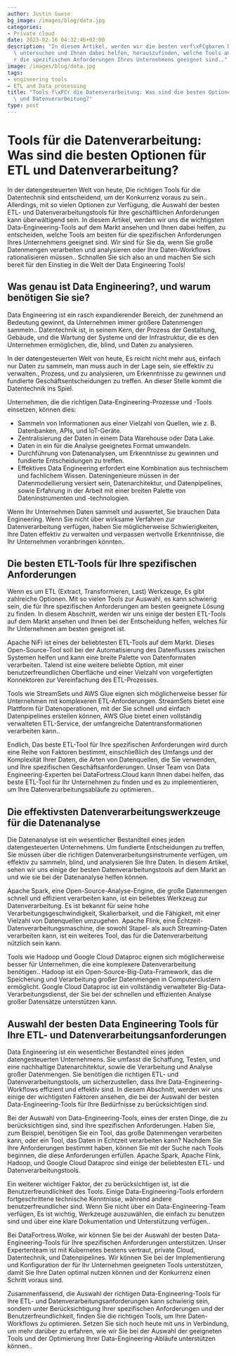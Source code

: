 ```yaml
---
author: Justin Guese
bg_image: /images/blog/data.jpg
categories:
- Private cloud
date: 2023-02-16 04:32:46+02:00
description: "In diesem Artikel, werden wir die besten verf\xFCgbaren Data-Engineering-Tools\
  \ untersuchen und Ihnen dabei helfen, herauszufinden, welche Tools am besten f\xFC\
  r die spezifischen Anforderungen Ihres Unternehmens geeignet sind.."
image: /images/blog/data.jpg
tags:
- engineering tools
- ETL and Data processing
title: "Tools f\xFCr die Datenverarbeitung: Was sind die besten Optionen f\xFCr ETL\
  \ und Datenverarbeitung?"
type: post
---
```



# Tools für die Datenverarbeitung: Was sind die besten Optionen für ETL und Datenverarbeitung?

In der datengesteuerten Welt von heute, Die richtigen Tools für die Datentechnik sind entscheidend, um der Konkurrenz voraus zu sein.. Allerdings, mit so vielen Optionen zur Verfügung, die Auswahl der besten ETL- und Datenverarbeitungstools für Ihre geschäftlichen Anforderungen kann überwältigend sein. In diesem Artikel, werden wir uns die wichtigsten Data-Engineering-Tools auf dem Markt ansehen und Ihnen dabei helfen, zu entscheiden, welche Tools am besten für die spezifischen Anforderungen Ihres Unternehmens geeignet sind. Wir sind für Sie da, wenn Sie große Datenmengen verarbeiten und analysieren oder Ihre Daten-Workflows rationalisieren müssen.. Schnallen Sie sich also an und machen Sie sich bereit für den Einstieg in die Welt der Data Engineering Tools!

## Was genau ist Data Engineering?, und warum benötigen Sie sie?

Data Engineering ist ein rasch expandierender Bereich, der zunehmend an Bedeutung gewinnt, da Unternehmen immer größere Datenmengen sammeln.. Datentechnik ist, in seinem Kern, der Prozess der Gestaltung, Gebäude, und die Wartung der Systeme und der Infrastruktur, die es den Unternehmen ermöglichen, die, blind, und Daten zu analysieren.

In der datengesteuerten Welt von heute, Es reicht nicht mehr aus, einfach nur Daten zu sammeln, man muss auch in der Lage sein, sie effektiv zu verwalten., Prozess, und zu analysieren, um Erkenntnisse zu gewinnen und fundierte Geschäftsentscheidungen zu treffen. An dieser Stelle kommt die Datentechnik ins Spiel.

Unternehmen, die die richtigen Data-Engineering-Prozesse und -Tools einsetzen, können dies:

- Sammeln von Informationen aus einer Vielzahl von Quellen, wie z. B. Datenbanken, APIs, und IoT-Geräte.
- Zentralisierung der Daten in einem Data Warehouse oder Data Lake.
- Daten in ein für die Analyse geeignetes Format umwandeln.
- Durchführung von Datenanalysen, um Erkenntnisse zu gewinnen und fundierte Entscheidungen zu treffen.
- Effektives Data Engineering erfordert eine Kombination aus technischem und fachlichem Wissen. Dateningenieure müssen in der Datenmodellierung versiert sein, Datenarchitektur, und Datenpipelines, sowie Erfahrung in der Arbeit mit einer breiten Palette von Dateninstrumenten und -technologien.

Wenn Ihr Unternehmen Daten sammelt und auswertet, Sie brauchen Data Engineering. Wenn Sie nicht über wirksame Verfahren zur Datenverarbeitung verfügen, haben Sie möglicherweise Schwierigkeiten, Ihre Daten effektiv zu verwalten und verpassen wertvolle Erkenntnisse, die Ihr Unternehmen voranbringen könnten..

## Die besten ETL-Tools für Ihre spezifischen Anforderungen

Wenn es um ETL (Extract, Transformieren, Last) Werkzeuge, Es gibt zahlreiche Optionen. Mit so vielen Tools zur Auswahl, es kann schwierig sein, die für Ihre spezifischen Anforderungen am besten geeignete Lösung zu finden. In diesem Abschnitt, werden wir uns einige der besten ETL-Tools auf dem Markt ansehen und Ihnen bei der Entscheidung helfen, welches für Ihr Unternehmen am besten geeignet ist.

Apache NiFi ist eines der beliebtesten ETL-Tools auf dem Markt. Dieses Open-Source-Tool soll bei der Automatisierung des Datenflusses zwischen Systemen helfen und kann eine breite Palette von Datenformaten verarbeiten. Talend ist eine weitere beliebte Option, mit einer benutzerfreundlichen Oberfläche und einer Vielzahl von vorgefertigten Konnektoren zur Vereinfachung des ETL-Prozesses.

Tools wie StreamSets und AWS Glue eignen sich möglicherweise besser für Unternehmen mit komplexeren ETL-Anforderungen. StreamSets bietet eine Plattform für Datenoperationen, mit der Sie schnell und einfach Datenpipelines erstellen können, AWS Glue bietet einen vollständig verwalteten ETL-Service, der umfangreiche Datentransformationen verarbeiten kann..

Endlich, Das beste ETL-Tool für Ihre spezifischen Anforderungen wird durch eine Reihe von Faktoren bestimmt, einschließlich des Umfangs und der Komplexität Ihrer Daten, die Arten von Datenquellen, die Sie verwenden, und Ihre spezifischen Geschäftsanforderungen. Unser Team von Data Engineering-Experten bei DataFortress.Cloud kann Ihnen dabei helfen, das beste ETL-Tool für Ihr Unternehmen zu finden und es zu implementieren, um Ihre Datenverarbeitungsabläufe zu optimieren..

## Die effektivsten Datenverarbeitungswerkzeuge für die Datenanalyse

Die Datenanalyse ist ein wesentlicher Bestandteil eines jeden datengesteuerten Unternehmens. Um fundierte Entscheidungen zu treffen, Sie müssen über die richtigen Datenverarbeitungsinstrumente verfügen, um effektiv zu sammeln, blind, und analysieren Sie Ihre Daten. In diesem Artikel, sehen wir uns einige der besten Datenverarbeitungstools auf dem Markt an und wie sie bei der Datenanalyse helfen können.

Apache Spark, eine Open-Source-Analyse-Engine, die große Datenmengen schnell und effizient verarbeiten kann, ist ein beliebtes Werkzeug zur Datenverarbeitung. Es ist bekannt für seine hohe Verarbeitungsgeschwindigkeit, Skalierbarkeit, und die Fähigkeit, mit einer Vielzahl von Datenquellen umzugehen. Apache Flink, eine Echtzeit-Datenverarbeitungsmaschine, die sowohl Stapel- als auch Streaming-Daten verarbeiten kann, ist ein weiteres Tool, das für die Datenverarbeitung nützlich sein kann.

Tools wie Hadoop und Google Cloud Dataproc eignen sich möglicherweise besser für Unternehmen, die eine komplexere Datenverarbeitung benötigen.. Hadoop ist ein Open-Source-Big-Data-Framework, das die Speicherung und Verarbeitung großer Datenmengen in Computerclustern ermöglicht. Google Cloud Dataproc ist ein vollständig verwalteter Big-Data-Verarbeitungsdienst, der Sie bei der schnellen und effizienten Analyse großer Datensätze unterstützen kann.

## Auswahl der besten Data Engineering Tools für Ihre ETL- und Datenverarbeitungsanforderungen

Data Engineering ist ein wesentlicher Bestandteil eines jeden datengesteuerten Unternehmens. Sie umfasst die Schaffung, Testen, und eine nachhaltige Datenarchitektur, sowie die Verarbeitung und Analyse großer Datenmengen. Sie benötigen die richtigen ETL- und Datenverarbeitungstools, um sicherzustellen, dass Ihre Data-Engineering-Workflows effizient und effektiv sind. In diesem Abschnitt, werden wir uns einige der wichtigsten Faktoren ansehen, die bei der Auswahl der besten Data-Engineering-Tools für Ihre Bedürfnisse zu berücksichtigen sind.

Bei der Auswahl von Data-Engineering-Tools, eines der ersten Dinge, die zu berücksichtigen sind, sind Ihre spezifischen Anforderungen. Haben Sie, zum Beispiel, benötigen Sie ein Tool, das große Datenmengen verarbeiten kann, oder ein Tool, das Daten in Echtzeit verarbeiten kann? Nachdem Sie Ihre Anforderungen bestimmt haben, können Sie mit der Suche nach Tools beginnen, die diese Anforderungen erfüllen. Apache Spark, Apache Flink, Hadoop, und Google Cloud Dataproc sind einige der beliebtesten ETL- und Datenverarbeitungstools.

Ein weiterer wichtiger Faktor, der zu berücksichtigen ist, ist die Benutzerfreundlichkeit des Tools. Einige Data-Engineering-Tools erfordern fortgeschrittene technische Kenntnisse, während andere benutzerfreundlicher sind. Wenn Sie nicht über ein Data-Engineering-Team verfügen, Es ist wichtig, Werkzeuge auszuwählen, die einfach zu benutzen sind und über eine klare Dokumentation und Unterstützung verfügen..

Bei DataFortress.Wolke, wir können Sie bei der Auswahl der besten Data-Engineering-Tools für Ihre spezifischen Anforderungen unterstützen. Unser Expertenteam ist mit Kubernetes bestens vertraut, private Cloud, Datentechnik, und Datenpipelines. Wir können Sie bei der Implementierung und Konfiguration der für Ihr Unternehmen geeigneten Tools unterstützen, damit Sie Ihre Daten optimal nutzen können und der Konkurrenz einen Schritt voraus sind.

Zusammenfassend, die Auswahl der richtigen Data-Engineering-Tools für Ihre ETL- und Datenverarbeitungsanforderungen kann schwierig sein, sondern unter Berücksichtigung Ihrer spezifischen Anforderungen und der Benutzerfreundlichkeit, finden Sie die richtigen Tools, um Ihre Daten-Workflows zu optimieren. Setzen Sie sich noch heute mit uns in Verbindung, um mehr darüber zu erfahren, wie wir Sie bei der Auswahl der geeigneten Tools und der Optimierung Ihrer Data-Engineering-Abläufe unterstützen können..




